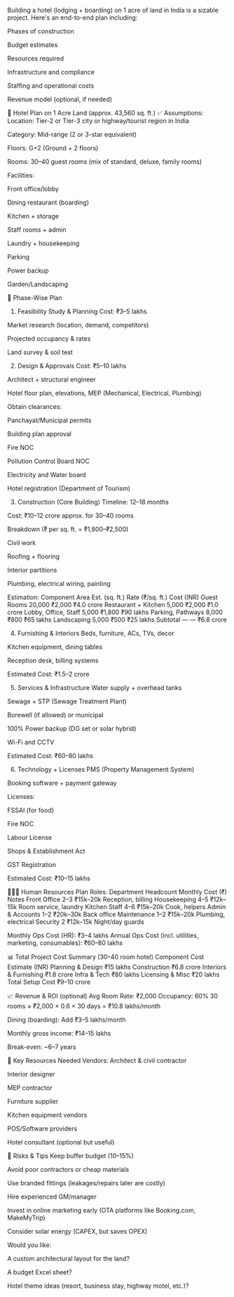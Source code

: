 Building a hotel (lodging + boarding) on 1 acre of land in India is a sizable project. Here's an end-to-end plan including:

Phases of construction

Budget estimates

Resources required

Infrastructure and compliance

Staffing and operational costs

Revenue model (optional, if needed)

🏨 Hotel Plan on 1 Acre Land (approx. 43,560 sq. ft.)
✅ Assumptions:
Location: Tier-2 or Tier-3 city or highway/tourist region in India

Category: Mid-range (2 or 3-star equivalent)

Floors: G+2 (Ground + 2 floors)

Rooms: 30–40 guest rooms (mix of standard, deluxe, family rooms)

Facilities:

Front office/lobby

Dining restaurant (boarding)

Kitchen + storage

Staff rooms + admin

Laundry + housekeeping

Parking

Power backup

Garden/Landscaping

🧱 Phase-Wise Plan
1. Feasibility Study & Planning
Cost: ₹3–5 lakhs

Market research (location, demand, competitors)

Projected occupancy & rates

Land survey & soil test

2. Design & Approvals
Cost: ₹5–10 lakhs

Architect + structural engineer

Hotel floor plan, elevations, MEP (Mechanical, Electrical, Plumbing)

Obtain clearances:

Panchayat/Municipal permits

Building plan approval

Fire NOC

Pollution Control Board NOC

Electricity and Water board

Hotel registration (Department of Tourism)

3. Construction (Core Building)
Timeline: 12–18 months

Cost: ₹10–12 crore approx. for 30–40 rooms

Breakdown (₹ per sq. ft. = ₹1,800–₹2,500)

Civil work

Roofing + flooring

Interior partitions

Plumbing, electrical wiring, painting

Estimation:
Component	Area Est. (sq. ft.)	Rate (₹/sq. ft.)	Cost (INR)
Guest Rooms	20,000	₹2,000	₹4.0 crore
Restaurant + Kitchen	5,000	₹2,000	₹1.0 crore
Lobby, Office, Staff	5,000	₹1,800	₹90 lakhs
Parking, Pathways	8,000	₹800	₹65 lakhs
Landscaping	5,000	₹500	₹25 lakhs
Subtotal	—	—	₹6.8 crore

4. Furnishing & Interiors
Beds, furniture, ACs, TVs, decor

Kitchen equipment, dining tables

Reception desk, billing systems

Estimated Cost: ₹1.5–2 crore

5. Services & Infrastructure
Water supply + overhead tanks

Sewage + STP (Sewage Treatment Plant)

Borewell (if allowed) or municipal

100% Power backup (DG set or solar hybrid)

Wi-Fi and CCTV

Estimated Cost: ₹60–80 lakhs

6. Technology + Licenses
PMS (Property Management System)

Booking software + payment gateway

Licenses:

FSSAI (for food)

Fire NOC

Labour License

Shops & Establishment Act

GST Registration

Estimated Cost: ₹10–15 lakhs

🧑‍🤝‍🧑 Human Resources Plan
Roles:
Department	Headcount	Monthly Cost (₹)	Notes
Front Office	2–3	₹15k–20k	Reception, billing
Housekeeping	4–5	₹12k–15k	Room service, laundry
Kitchen Staff	4–6	₹15k–20k	Cook, helpers
Admin & Accounts	1–2	₹20k–30k	Back office
Maintenance	1–2	₹15k–20k	Plumbing, electrical
Security	2	₹12k–15k	Night/day guards

Monthly Ops Cost (HR): ₹3–4 lakhs
Annual Ops Cost (incl. utilities, marketing, consumables): ₹60–80 lakhs

📊 Total Project Cost Summary (30–40 room hotel)
Component	Cost Estimate (INR)
Planning & Design	₹15 lakhs
Construction	₹6.8 crore
Interiors & Furnishing	₹1.8 crore
Infra & Tech	₹80 lakhs
Licensing & Misc	₹20 lakhs
Total Setup Cost	₹9–10 crore

📈 Revenue & ROI (optional)
Avg Room Rate: ₹2,000
Occupancy: 60%
30 rooms × ₹2,000 × 0.6 × 30 days = ₹10.8 lakhs/month

Dining (boarding): Add ₹3–5 lakhs/month

Monthly gross income: ₹14–15 lakhs

Break-even: ~6–7 years

🧰 Key Resources Needed
Vendors:
Architect & civil contractor

Interior designer

MEP contractor

Furniture supplier

Kitchen equipment vendors

POS/Software providers

Hotel consultant (optional but useful)

🛑 Risks & Tips
Keep buffer budget (10–15%)

Avoid poor contractors or cheap materials

Use branded fittings (leakages/repairs later are costly)

Hire experienced GM/manager

Invest in online marketing early (OTA platforms like Booking.com, MakeMyTrip)

Consider solar energy (CAPEX, but saves OPEX)

Would you like:

A custom architectural layout for the land?

A budget Excel sheet?

Hotel theme ideas (resort, business stay, highway motel, etc.)?
